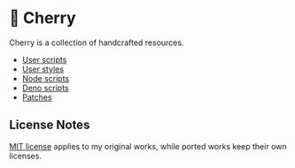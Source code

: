 # 🍒 Cherry

Cherry is a collection of handcrafted resources.

- [User scripts](scripts/README.md)
- [User styles](styles/README.md)
- [Node scripts](node/README.md)
- [Deno scripts](deno/README.md)
- [Patches](patches/README.md)

## License Notes

[MIT license](LICENSE) applies to my original works, while ported works keep their own licenses.
